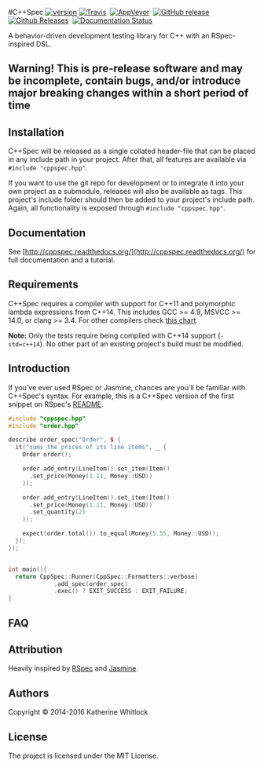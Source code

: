 #C++Spec [![version](https://img.shields.io/badge/version-v0.0.0-blue.svg)]()
[![Travis](https://img.shields.io/travis/toroidal-code/cppspec/develop.svg)](https://travis-ci.org/toroidal-code/cppspec)&nbsp;
[![AppVeyor](https://img.shields.io/appveyor/ci/toroidal-code/cppspec/develop.svg?label=msvcc)](https://ci.appveyor.com/project/toroidal-code/cppspec)&nbsp;
[![GitHub release](https://img.shields.io/github/release/toroidal-code/cppspec.svg)](https://github.com/toroidal-code/cppspec/releases/latest)&nbsp;
[![Github Releases](https://img.shields.io/github/downloads/toroidal-code/cppspec/latest/total.svg)]()&nbsp;
[![Documentation Status](https://readthedocs.org/projects/cppspec/badge/?version=latest)](http://cppspec.readthedocs.org/en/latest/?badge=latest)

A behavior-driven development testing library for C++ with an RSpec-inspired DSL.

## Warning! This is pre-release software and may be incomplete, contain bugs, and/or introduce major breaking changes within a short period of time

## Installation ##

C++Spec will be released as a single collated header-file that can be placed in any include path in your project. After that, all features are available via `#include "cppspec.hpp"`.

If you want to use the git repo for development or to integrate it into your own
project as a submodule, releases will also be available as tags. This project's
include folder should then be added to your project's include path. Again, all
functionality is exposed through `#include "cppspec.hpp"`.

## Documentation ##

See [http://cppspec.readthedocs.org/](http://cppspec.readthedocs.org/) for full documentation and a tutorial.

## Requirements ##

C++Spec requires a compiler with support for C++11 and polymorphic lambda expressions from C++14. This includes GCC >= 4.9, MSVCC >= 14.0, or clang >= 3.4. For other compilers check [this chart](http://en.cppreference.com/w/cpp/compiler_support).

__Note:__ Only the tests require being compiled with C++14 support (`-std=c++14`). No other part of an existing project's build must be modified.

## Introduction ##

If you've ever used RSpec or Jasmine, chances are you'll be familiar with C++Spec's syntax. For example, this is a C++Spec version of the first snippet on RSpec's [README](https://github.com/rspec/rspec-core/blob/master/README.md#basic-structure).

```c++
#include "cppspec.hpp"
#include "order.hpp"

describe order_spec("Order", $ {
  it("sums the prices of its line items", _ {
    Order order();

	order.add_entry(LineItem().set_item(Item()
	  .set_price(Money(1.11, Money::USD))
	));

	order.add_entry(LineItem().set_item(Item()
	  .set_price(Money(1.11, Money::USD))
	  .set_quantity(2)
	));

	expect(order.total()).to_equal(Money(5.55, Money::USD));
  });
});


int main(){
  return CppSpec::Runner(CppSpec::Formatters::verbose)
             .add_spec(order_spec)
             .exec() ? EXIT_SUCCESS : EXIT_FAILURE;
}

```

## FAQ ##

## Attribution ##
Heavily inspired by [RSpec](https://github.com/rspec) and [Jasmine](http://jasmine.github.io).

## Authors ##
Copyright © 2014-2016 Katherine Whitlock

## License ##
The project is licensed under the MIT License.

